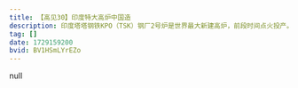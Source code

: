 ```yaml
---
title: 【高见30】印度特大高炉中国造
description: 印度塔塔钢铁KPO（TSK）钢厂2号炉是世界最大新建高炉，前段时间点火投产。该高炉又中冶赛迪设计并承担核心设备成套建设。印度由于特殊的资源禀赋条件，炼钢以短流程为主，接下来想要继续扩大钢产量，必须引进节能特大高炉。这个项目被国内网友吐槽是“资敌”，但项目启动时，中印关系与现在不同。
tag: []
date: 1729159200
bvid: BV1HSmLYrEZo
---
```


null
